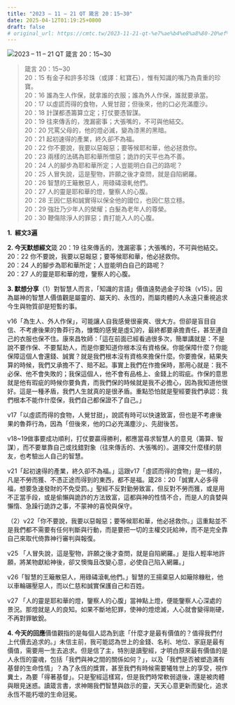 ```yaml
---
title: "2023 – 11 – 21 QT 箴言 20：15~30"
date: 2025-04-12T01:19:25+0800
draft: false
# original_url: https://cmtc.tw/2023-11-21-qt-%e7%ae%b4%e8%a8%80-20%ef%bc%9a1530
---
```


![2023 – 11 – 21 QT  箴言 20：15~30](/images/qt.jpg  "2023 – 11 – 21 QT  箴言 20：15~30")

> 箴言 20：15~30  
> 20：15 有金子和許多珍珠（或譯：紅寶石），惟有知識的嘴乃為貴重的珍寶。  
> 20：16 誰為生人作保，就拿誰的衣服；誰為外人作保，誰就要承當。  
> 20：17 以虛謊而得的食物，人覺甘甜；但後來，他的口必充滿塵沙。  
> 20：18 計謀都憑籌算立定；打仗要憑智謀。  
> 20：19 往來傳舌的，洩漏密事；大張嘴的，不可與他結交。  
> 20：20 咒罵父母的，他的燈必滅，變為漆黑的黑暗。  
> 20：21 起初速得的產業，終久卻不為福。  
> 20：22 你不要說，我要以惡報惡；要等候耶和華，他必拯救你。  
> 20：23 兩樣的法碼為耶和華所憎惡；詭詐的天平也為不善。  
> 20：24 人的腳步為耶和華所定；人豈能明白自己的路呢？  
> 20：25 人冒失說，這是聖物，許願之後才查問，就是自陷網羅。  
> 20：26 智慧的王簸散惡人，用碌碡滾軋他們。  
> 20：27 人的靈是耶和華的燈，鑒察人的心腹。  
> 20：28 王因仁慈和誠實得以保全他的國位，也因仁慈立穩。  
> 20：29 強壯乃少年人的榮耀；白髮為老年人的尊榮。  
> 20：30 鞭傷除淨人的罪惡；責打能入人的心腹。

**1.  經文3遍**

**2. 今天默想經文**箴 20：19 往來傳舌的，洩漏密事；大張嘴的，不可與他結交。  
20：22 你不要說，我要以惡報惡；要等候耶和華，他必拯救你。  
20：24 人的腳步為耶和華所定；人豈能明白自己的路呢？  
20：27 人的靈是耶和華的燈，鑒察人的心腹。

**3. 默想分享**（1）對智慧人而言，「知識的言語」價值遠勢過金子珍珠（v15）。因為屬神的智慧人價值觀是屬靈的、屬天的、永恆的，而屬肉體的人永遠只重視追求今生與物質卻是短暫的事。

v16「為生人、外人作保」，可能讓人自我感覺很豪爽、很大方。但卻是盲目自信、不考慮後果的魯莽行為，慷慨的感覺是虛幻的，最終都要承擔責任，甚至連自己的衣服也保不住。康來昌牧師：「這在前面已經看過很多次，簡單講就是：不是說不要作保、不要幫助人，而是你要知道你根本沒有資格保。你能保障什麼？你能保障這個人會還錢、誠實？就是我們根本沒有資格來擔保什麼。你要擔保，結果失算的時候，我們又承擔不了、賠不起。事實上我們在作擔保時，那用心就是：我不必保、他不會失敗的；我保這個人，他不會有品格上、金錢上的瑕疵。作保的意思就是他有瑕疵的時候你要負責，而我們保的時候就是我不必擔心，因為我知道他很好。這是一種矛盾，我們人生就真的是很矛盾。重點恐怕就是聖經要我們承認：我們根本不能作什麼保，我們自己都保證不了自己。」

v17「以虛謊而得的食物，人覺甘甜」，說謊有時可以快速致富，但也是不考慮後果的魯莽行為，因為「但後來，他的口必充滿塵沙」、先甜後苦。

v18~19做事要成功順利，打仗要贏得勝利，都應當尋求智慧人的意見（籌算、智謀），而不要單靠自己或找錯對象（往來傳舌的、大張嘴的）。選擇交什麼樣的朋友，也考驗出人自己的智慧。

v21「起初速得的產業，終久卻不為福。」這跟v17「虛謊而得的食物」是一樣的，凡是不勞而獲、不憑正途而得到的東西，都不是福。箴28：20「誠實人必多得福，想要急速發財的不免受罰。」聖經不反對勤勞致富，但反對不勞而獲，或是用不正當手段，或是偷懶與詭詐的方法致富，這都與神的性情不合，而是人的貪婪與懶惰、急躁行詭詐之事，不蒙神的喜悅與保守。

（2）v22「你不要說，我要以惡報惡；要等候耶和華，他必拯救你。」這重點並不是我們都不需要有任何判斷與行動，而是要把一切的主權交託給神，而不是完全靠自己來取代倚靠神行審判與報復。

v25 「人冒失說，這是聖物，許願之後才查問，就是自陷網羅。」是指人輕率地許願，將某物獻給神後，卻又懊悔且改變心意，必使自己陷入網羅。」

v26「智慧的王簸散惡人，用碌碡滾軋他們。」智慧的王揚棄惡人如簸除糠秕，他以車輪碾壓惡人，而以仁慈和誠實保護自己和百姓。

v27 「人的靈是耶和華的燈，鑒察人的心腹」當神點上燈，便能鑒察人心深處的景況。那燈就是人的良知。如果不斷地犯罪，使神的燈熄滅，人心就會變得剛硬，不再對罪敏銳。

**4. 今天的回應**價值觀指的是每個人認為到底「什麼才是最有價值的？值得我們付上代價去追求的。」未信主前，我可能認為世上的金錢、名利、地位、家庭是最有價值，需要用一生去追求。但是信了主，特別是讀聖經，才明白原來最有價值的是人永恆的靈魂，包括「我們與神之間的關係如何？」，以及「我們是否被塑造滿有基督的生命性情」？為了永恆的獎賞，甚至我們有時候需要犧牲世上的享受，視作糞土，為要「得著基督」。只是聖經這樣寫，但是我們時常軟弱退後，還是被肉體與眼見迷惑。讀箴言書，求神賜我們智慧與啟示的靈，天天心意更新而變化，追求永恆不能朽壞的生命冠冕。